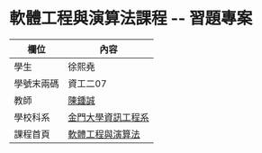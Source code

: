 # 軟體工程與演算法課程 -- 習題專案

欄位 | 內容
-----|--------
學生 |  徐熙堯
學號末兩碼 | 資工二07
教師 | [陳鍾誠](https://gitlab.com/ccckmit/course/wikis/home)
學校科系 | [金門大學資訊工程系](https://www.nqu.edu.tw/educsie/index.php)
課程首頁 | [軟體工程與演算法](https://gitlab.com/ccckmit/course/wikis/%E9%99%B3%E9%8D%BE%E8%AA%A0/%E8%AA%B2%E7%A8%8B/%E8%BB%9F%E9%AB%94%E5%B7%A5%E7%A8%8B%E8%88%87%E6%BC%94%E7%AE%97%E6%B3%95)

